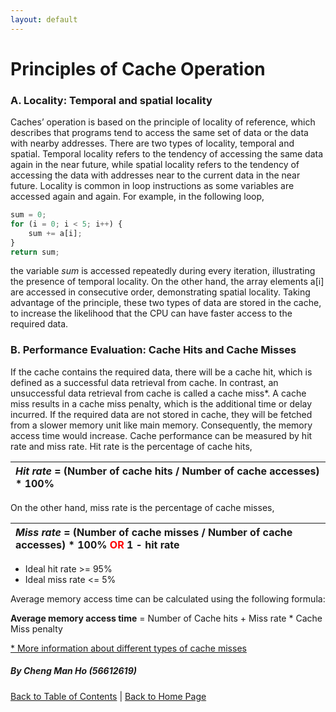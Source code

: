 ```yaml
---
layout: default
---
```


# Principles of Cache Operation

### A. Locality: Temporal and spatial locality

Caches’ operation is based on the principle of locality of reference, which describes that programs tend to access the same set of data or the data with nearby addresses. There are two types of locality, temporal and spatial. Temporal locality refers to the tendency of accessing the same data again in the near future, while spatial locality refers to the tendency of accessing  the data with addresses near to the current data in the near future. Locality is common in loop instructions as some variables are accessed again and again. For example, in the following loop,

```js
sum = 0;
for (i = 0; i < 5; i++) {
	sum += a[i];
}
return sum;
```

the variable _sum_ is accessed repeatedly during every iteration, illustrating the presence of temporal locality. On the other hand, the array elements a[i] are accessed in consecutive order, demonstrating spatial locality.
Taking advantage of the principle, these two types of data are stored in the cache, to increase the likelihood that the CPU can have faster access to the required data. 

### B. Performance Evaluation: Cache Hits and Cache Misses

If the cache contains the required data, there will be a cache hit, which is defined as a successful data retrieval from cache. In contrast, an unsuccessful data retrieval from cache is called a cache miss*. A cache miss results in a cache miss penalty, which is the additional time or delay incurred. If the required data are not stored in cache, they will be fetched from a slower memory unit like main memory. Consequently, the memory access time would increase.
Cache performance can be measured by hit rate and miss rate. Hit rate is the percentage of cache hits,

| _Hit rate_ =  (Number of cache hits / Number of cache accesses) * 100% |
|:-------------|

On the other hand, miss rate is the percentage of cache misses,

| _Miss rate_ =  (Number of cache misses / Number of cache accesses) * 100%  <span style="color: red;">OR</span>  1 - hit rate |
|:-------------|

- Ideal hit rate >= 95%
- Ideal miss rate <= 5% 

Average memory access time can be calculated using the following formula:

**Average memory access time** = Number of Cache hits + Miss rate * Cache Miss penalty

[* More information about different types of cache misses](https://www.hostinger.com/tutorials/cache-miss#What_Is_a_Cache_Miss)

##### By Cheng Man Ho (56612619)
  
[Back to Table of Contents](../table_of_contents.md) |
[Back to Home Page](../index.md)
